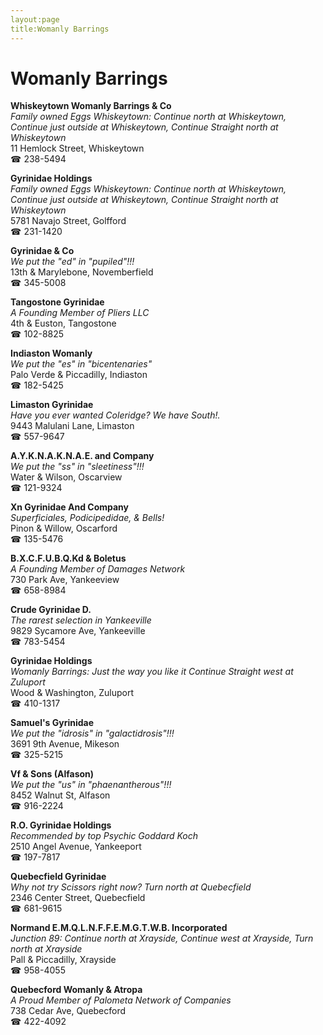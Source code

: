 ```yaml
---
layout:page
title:Womanly Barrings
---
```

# Womanly Barrings

**Whiskeytown Womanly Barrings & Co**  
_Family owned Eggs 
Whiskeytown: Continue north at Whiskeytown, Continue just outside at Whiskeytown, Continue Straight north at Whiskeytown_  
11 Hemlock Street, Whiskeytown  
☎ 238-5494



**Gyrinidae Holdings**  
_Family owned Eggs 
Whiskeytown: Continue north at Whiskeytown, Continue just outside at Whiskeytown, Continue Straight north at Whiskeytown_  
5781 Navajo Street, Golfford  
☎ 231-1420



**Gyrinidae & Co**  
_We put the "ed" in "pupiled"!!!_  
13th & Marylebone, Novemberfield  
☎ 345-5008



**Tangostone Gyrinidae**  
_A Founding Member of Pliers LLC_  
4th & Euston, Tangostone  
☎ 102-8825



**Indiaston Womanly**  
_We put the "es" in "bicentenaries"_  
Palo Verde & Piccadilly, Indiaston  
☎ 182-5425



**Limaston Gyrinidae**  
_Have you ever wanted Coleridge? We have South!._  
9443 Malulani Lane, Limaston  
☎ 557-9647



**A.Y.K.N.A.K.N.A.E. and Company**  
_We put the "ss" in "sleetiness"!!!_  
Water & Wilson, Oscarview  
☎ 121-9324



**Xn Gyrinidae And Company**  
_Superficiales, Podicipedidae, & Bells!_  
Pinon & Willow, Oscarford  
☎ 135-5476



**B.X.C.F.U.B.Q.Kd & Boletus**  
_A Founding Member of Damages Network_  
730 Park Ave, Yankeeview  
☎ 658-8984



**Crude Gyrinidae D.**  
_The rarest selection in Yankeeville_  
9829 Sycamore Ave, Yankeeville  
☎ 783-5454



**Gyrinidae Holdings**  
_Womanly Barrings: Just the way you like it 
Continue Straight west at Zuluport_  
Wood & Washington, Zuluport  
☎ 410-1317



**Samuel's Gyrinidae**  
_We put the "idrosis" in "galactidrosis"!!!_  
3691 9th Avenue, Mikeson  
☎ 325-5215



**Vf & Sons (Alfason)**  
_We put the "us" in "phaenantherous"!!!_  
8452 Walnut St, Alfason  
☎ 916-2224



**R.O. Gyrinidae Holdings**  
_Recommended by top Psychic Goddard Koch_  
2510 Angel Avenue, Yankeeport  
☎ 197-7817



**Quebecfield Gyrinidae**  
_Why not try Scissors right now? 
Turn north at Quebecfield_  
2346 Center Street, Quebecfield  
☎ 681-9615



**Normand E.M.Q.L.N.F.F.E.M.G.T.W.B. Incorporated**  
_Junction 89: Continue north at Xrayside, Continue west at Xrayside, Turn north at Xrayside_  
Pall & Piccadilly, Xrayside  
☎ 958-4055



**Quebecford Womanly & Atropa**  
_A Proud Member of Palometa Network of Companies_  
738 Cedar Ave, Quebecford  
☎ 422-4092



